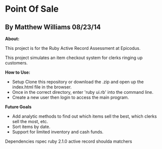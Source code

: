 Point Of Sale
==============

By Matthew Williams 08/23/14
--------------

**About:** 

This project is for the Ruby Active Record Assessment at Epicodus.

This project simulates an item checkout system for clerks ringing up customers.

**How to Use:** 

- Setup Clone this repository or download the .zip and open up the index.html file in the browser.
- Once in the correct directory, enter 'ruby ui.rb' into the command line. 
- Create a new user then login to access the main program.

**Future Goals**

- Add analytic methods to find out which items sell the best, which clerks sell the most, etc.
- Sort items by date.
- Support for limited inventory and cash funds.

Dependencies 
rspec 
ruby 2.1.0
active record
shoulda matchers
